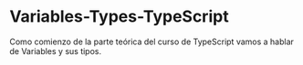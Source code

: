 # Variables-Types-TypeScript
Como comienzo de la parte teórica del curso de TypeScript vamos a hablar de Variables y sus  tipos. 
